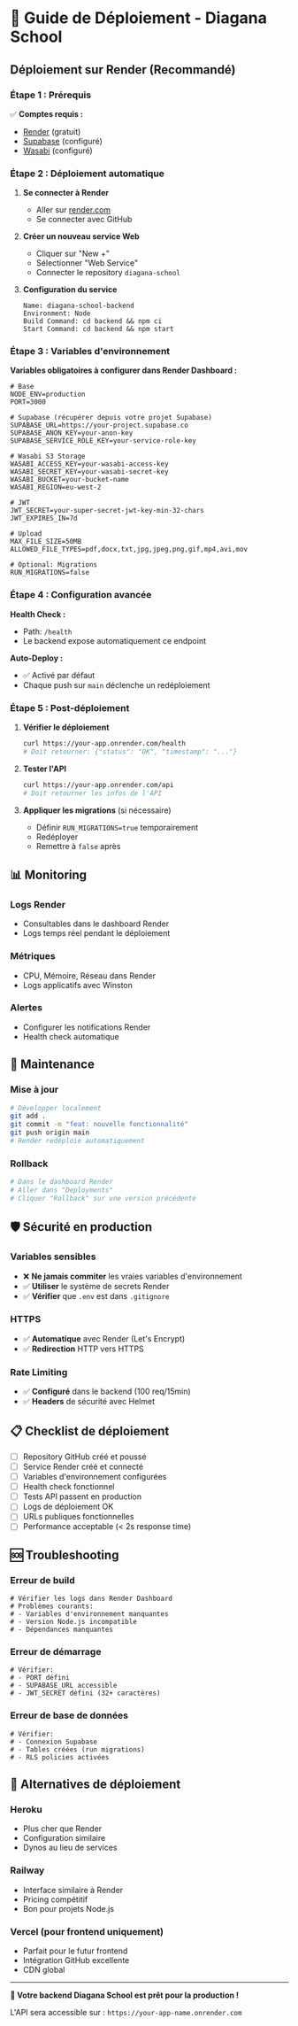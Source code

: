 # 🚀 Guide de Déploiement - Diagana School

## Déploiement sur Render (Recommandé)

### Étape 1 : Prérequis

✅ **Comptes requis :**
- [Render](https://render.com) (gratuit)
- [Supabase](https://supabase.com) (configuré)
- [Wasabi](https://wasabi.com) (configuré)

### Étape 2 : Déploiement automatique

1. **Se connecter à Render**
   - Aller sur [render.com](https://render.com)
   - Se connecter avec GitHub

2. **Créer un nouveau service Web**
   - Cliquer sur "New +"
   - Sélectionner "Web Service"
   - Connecter le repository `diagana-school`

3. **Configuration du service**
   ```
   Name: diagana-school-backend
   Environment: Node
   Build Command: cd backend && npm ci
   Start Command: cd backend && npm start
   ```

### Étape 3 : Variables d'environnement

**Variables obligatoires à configurer dans Render Dashboard :**

```env
# Base
NODE_ENV=production
PORT=3000

# Supabase (récupérer depuis votre projet Supabase)
SUPABASE_URL=https://your-project.supabase.co
SUPABASE_ANON_KEY=your-anon-key
SUPABASE_SERVICE_ROLE_KEY=your-service-role-key

# Wasabi S3 Storage
WASABI_ACCESS_KEY=your-wasabi-access-key
WASABI_SECRET_KEY=your-wasabi-secret-key
WASABI_BUCKET=your-bucket-name
WASABI_REGION=eu-west-2

# JWT
JWT_SECRET=your-super-secret-jwt-key-min-32-chars
JWT_EXPIRES_IN=7d

# Upload
MAX_FILE_SIZE=50MB
ALLOWED_FILE_TYPES=pdf,docx,txt,jpg,jpeg,png,gif,mp4,avi,mov

# Optional: Migrations
RUN_MIGRATIONS=false
```

### Étape 4 : Configuration avancée

**Health Check :**
- Path: `/health`
- Le backend expose automatiquement ce endpoint

**Auto-Deploy :**
- ✅ Activé par défaut
- Chaque push sur `main` déclenche un redéploiement

### Étape 5 : Post-déploiement

1. **Vérifier le déploiement**
   ```bash
   curl https://your-app.onrender.com/health
   # Doit retourner: {"status": "OK", "timestamp": "..."}
   ```

2. **Tester l'API**
   ```bash
   curl https://your-app.onrender.com/api
   # Doit retourner les infos de l'API
   ```

3. **Appliquer les migrations** (si nécessaire)
   - Définir `RUN_MIGRATIONS=true` temporairement
   - Redéployer
   - Remettre à `false` après

## 📊 Monitoring

### Logs Render
- Consultables dans le dashboard Render
- Logs temps réel pendant le déploiement

### Métriques
- CPU, Mémoire, Réseau dans Render
- Logs applicatifs avec Winston

### Alertes
- Configurer les notifications Render
- Health check automatique

## 🔧 Maintenance

### Mise à jour
```bash
# Développer localement
git add .
git commit -m "feat: nouvelle fonctionnalité"
git push origin main
# Render redéploie automatiquement
```

### Rollback
```bash
# Dans le dashboard Render
# Aller dans "Deployments" 
# Cliquer "Rollback" sur une version précédente
```

## 🛡️ Sécurité en production

### Variables sensibles
- ❌ **Ne jamais commiter** les vraies variables d'environnement
- ✅ **Utiliser** le système de secrets Render
- ✅ **Vérifier** que `.env` est dans `.gitignore`

### HTTPS
- ✅ **Automatique** avec Render (Let's Encrypt)
- ✅ **Redirection** HTTP vers HTTPS

### Rate Limiting
- ✅ **Configuré** dans le backend (100 req/15min)
- ✅ **Headers** de sécurité avec Helmet

## 📋 Checklist de déploiement

- [ ] Repository GitHub créé et poussé
- [ ] Service Render créé et connecté
- [ ] Variables d'environnement configurées
- [ ] Health check fonctionnel
- [ ] Tests API passent en production
- [ ] Logs de déploiement OK
- [ ] URLs publiques fonctionnelles
- [ ] Performance acceptable (< 2s response time)

## 🆘 Troubleshooting

### Erreur de build
```
# Vérifier les logs dans Render Dashboard
# Problèmes courants:
# - Variables d'environnement manquantes
# - Version Node.js incompatible
# - Dépendances manquantes
```

### Erreur de démarrage
```
# Vérifier:
# - PORT défini
# - SUPABASE_URL accessible
# - JWT_SECRET défini (32+ caractères)
```

### Erreur de base de données
```
# Vérifier:
# - Connexion Supabase
# - Tables créées (run migrations)
# - RLS policies activées
```

## 🔄 Alternatives de déploiement

### Heroku
- Plus cher que Render
- Configuration similaire
- Dynos au lieu de services

### Railway
- Interface similaire à Render
- Pricing compétitif
- Bon pour projets Node.js

### Vercel (pour frontend uniquement)
- Parfait pour le futur frontend
- Intégration GitHub excellente
- CDN global

---

**🎉 Votre backend Diagana School est prêt pour la production !**

L'API sera accessible sur : `https://your-app-name.onrender.com`
